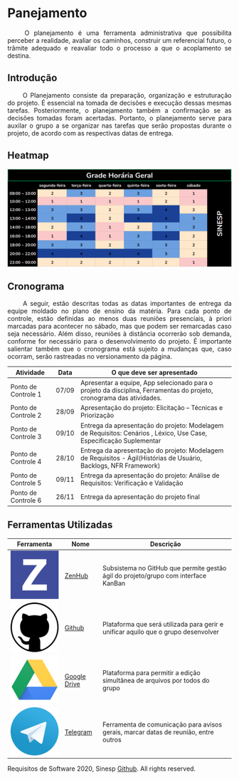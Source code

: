 
# Panejamento
<p style="text-align: justify;"> &emsp;&emsp;
O planejamento é uma ferramenta administrativa que possibilita perceber
a realidade, avaliar os caminhos, construir um referencial futuro, o
trâmite adequado e reavaliar todo o processo a que o acoplamento se
destina.
</p>

## Introdução
<p style="text-align: justify;"> &emsp;&emsp;
O Planejamento consiste da preparação, organização e estruturação do
projeto. É essencial na tomada de decisões e execução dessas mesmas
tarefas. Posteriormente, o planejamento também a confirmação se as
decisões tomadas foram acertadas. Portanto, o planejamento serve para
auxilar o grupo a se organizar nas tarefas que serão propostas durante o
projeto, de acordo com as respectivas datas de entrega.
</p>

## Heatmap

![heatmap](../Images/heatmap.png)

## Cronograma
<p style="text-align: justify;"> &emsp;&emsp;
A seguir, estão descritas todas as datas importantes de entrega da
equipe moldado no plano de ensino da matéria. Para cada ponto de
controle, estão definidas ao menos duas reuniões presenciais, à priori
marcadas para acontecer no sábado, mas que podem ser remarcadas caso
seja necessário. Além disso, reuniões à distância ocorrerão sob demanda,
conforme for necessário para o desenvolvimento do projeto. É importante
salientar também que o cronograma está sujeito a mudanças que, caso
ocorram, serão rastreadas no versionamento da página.
</p>

Atividade   |   Data    |   O que deve ser apresentado
----------- | --------- | ------------------------------ 
  Ponto de Controle 1   |   07/09   |   Apresentar a equipe, App selecionado para o projeto da disciplina, Ferramentas do projeto, cronograma das atividades.
  Ponto de Controle 2   |   28/09   |   Apresentação do projeto: Elicitação – Técnicas e Priorização
  Ponto de Controle 3   |   09/10   |   Entrega da apresentação do projeto: Modelagem de Requisitos: Cenários , Léxico, Use Case, Especificação Suplementar
  Ponto de Controle 4   |   28/10   |   Entrega da apresentação do projeto: Modelagem de Requisitos - Ágil(Histórias de Usuário, Backlogs, NFR Framework)
  Ponto de Controle 5   |   09/11   |   Entrega da apresentação do projeto: Análise de Requisitos: Verificação e Validação
  Ponto de Controle 6   |   26/11   |   Entrega da apresentação do projeto final

## Ferramentas Utilizadas

Ferramenta    |   Nome    |   Descrição 
------------  | --------- | -------------
![logo zenhub](../Images/ZenHub_logo.png) | [ZenHub](https://www.zenhub.com) | Subsistema no GitHub que permite gestão ágil do projeto/grupo com interface KanBan
![logo GitHub](../Images/GitHub_logo.png) | [Github](https://github.com/) | Plataforma que será utilizada para gerir e unificar aquilo que o grupo desenvolver
![logo Drive](../Images/GoogleDrive_logo.png) | [Google Drive](https://www.google.com/intl/pt-BR/drive/) | Plataforma para permitir a edição simultânea de arquivos por todos do grupo
![logo telegram](../Images/Telegram_logo.png) | [Telegram](https://web.telegram.org/#/login)| Ferramenta de comunicação para avisos gerais, marcar datas de reunião, entre outros


Requisitos de Software 2020, Sinesp
[Github](https://github.com/Requisitos-de-Software/2020.1-Sinesp). All
rights reserved.


